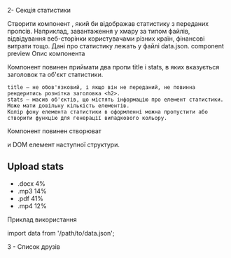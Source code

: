 2- Секція статистики

Створити компонент <Statistics>, який би відображав статистику з переданих
пропсів. Наприклад, завантаження у хмару за типом файлів, відвідування
веб-сторінки користувачами різних країн, фінансові витрати тощо. Дані про
статистику лежать у файлі data.json. component preview Опис компонента
<Statistics>

Компонент повинен приймати два пропи title і stats, в яких вказується заголовок
та об'єкт статистики.

    title – не обов'язковий, і якщо він не переданий, не повинна рендеритись розмітка заголовка <h2>.
    stats – масив об'єктів, що містять інформацію про елемент статистики. Може мати довільну кількість елементів.
    Колір фону елемента статистики в оформленні можна пропустити або створити функцію для генерації випадкового кольору.

Компонент повинен створюват

и DOM елемент наступної структури.

<section class="statistics">
  <h2 class="title">Upload stats</h2>

  <ul class="stat-list">
    <li class="item">
      <span class="label">.docx</span>
      <span class="percentage">4%</span>
    </li>
    <li class="item">
      <span class="label">.mp3</span>
      <span class="percentage">14%</span>
    </li>
    <li class="item">
      <span class="label">.pdf</span>
      <span class="percentage">41%</span>
    </li>
    <li class="item">
      <span class="label">.mp4</span>
      <span class="percentage">12%</span>
    </li>
  </ul>
</section>

Приклад використання

import data from '/path/to/data.json';

<Statistics title="Upload stats" stats={data} />
<Statistics stats={data} />

3 - Список друзів
